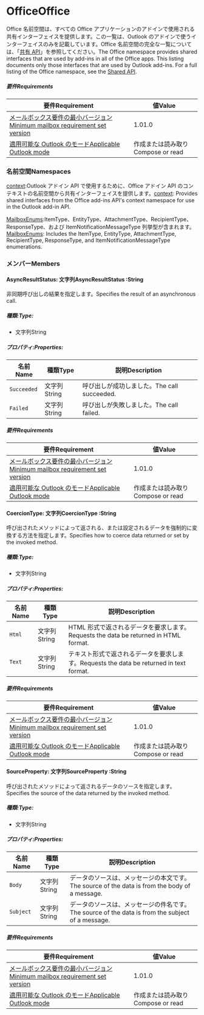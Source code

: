  

# <a name="office"></a><span data-ttu-id="8915f-101">Office</span><span class="sxs-lookup"><span data-stu-id="8915f-101">Office</span></span>

<span data-ttu-id="8915f-p101">Office 名前空間は、すべての Office アプリケーションのアドインで使用される共有インターフェイスを提供します。この一覧は、Outlook のアドインで使うインターフェイスのみを記載しています。Office 名前空間の完全な一覧については、「[共有 API](/javascript/api/office)」を参照してください。</span><span class="sxs-lookup"><span data-stu-id="8915f-p101">The Office namespace provides shared interfaces that are used by add-ins in all of the Office apps. This listing documents only those interfaces that are used by Outlook add-ins. For a full listing of the Office namespace, see the [Shared API](/javascript/api/office).</span></span>

##### <a name="requirements"></a><span data-ttu-id="8915f-104">要件</span><span class="sxs-lookup"><span data-stu-id="8915f-104">Requirements</span></span>

|<span data-ttu-id="8915f-105">要件</span><span class="sxs-lookup"><span data-stu-id="8915f-105">Requirement</span></span>| <span data-ttu-id="8915f-106">値</span><span class="sxs-lookup"><span data-stu-id="8915f-106">Value</span></span>|
|---|---|
|[<span data-ttu-id="8915f-107">メールボックス要件の最小バージョン</span><span class="sxs-lookup"><span data-stu-id="8915f-107">Minimum mailbox requirement set version</span></span>](/office/dev/add-ins/reference/requirement-sets/outlook-api-requirement-sets)| <span data-ttu-id="8915f-108">1.0</span><span class="sxs-lookup"><span data-stu-id="8915f-108">1.0</span></span>|
|[<span data-ttu-id="8915f-109">適用可能な Outlook のモード</span><span class="sxs-lookup"><span data-stu-id="8915f-109">Applicable Outlook mode</span></span>](https://docs.microsoft.com/outlook/add-ins/#extension-points)| <span data-ttu-id="8915f-110">作成または読み取り</span><span class="sxs-lookup"><span data-stu-id="8915f-110">Compose or read</span></span>|

### <a name="namespaces"></a><span data-ttu-id="8915f-111">名前空間</span><span class="sxs-lookup"><span data-stu-id="8915f-111">Namespaces</span></span>

<span data-ttu-id="8915f-112">[context](office.context.md):Outlook アドイン API で使用するために、Office アドイン API のコンテキストの名前空間から共有インターフェイスを提供します。</span><span class="sxs-lookup"><span data-stu-id="8915f-112">[context](office.context.md): Provides shared interfaces from the Office add-ins API's context namespace for use in the Outlook add-in API.</span></span>

<span data-ttu-id="8915f-113">[MailboxEnums](/javascript/api/outlook/office.mailboxenums.attachmenttype):ItemType、EntityType、AttachmentType、RecipientType、ResponseType、および ItemNotificationMessageType 列挙型が含まれます。</span><span class="sxs-lookup"><span data-stu-id="8915f-113">[MailboxEnums](/javascript/api/outlook/office.mailboxenums.attachmenttype): Includes the ItemType, EntityType, AttachmentType, RecipientType, ResponseType, and ItemNotificationMessageType enumerations.</span></span>

### <a name="members"></a><span data-ttu-id="8915f-114">メンバー</span><span class="sxs-lookup"><span data-stu-id="8915f-114">Members</span></span>

####  <a name="asyncresultstatus-string"></a><span data-ttu-id="8915f-115">AsyncResultStatus: 文字列</span><span class="sxs-lookup"><span data-stu-id="8915f-115">AsyncResultStatus :String</span></span>

<span data-ttu-id="8915f-116">非同期呼び出しの結果を指定します。</span><span class="sxs-lookup"><span data-stu-id="8915f-116">Specifies the result of an asynchronous call.</span></span>

##### <a name="type"></a><span data-ttu-id="8915f-117">種類:</span><span class="sxs-lookup"><span data-stu-id="8915f-117">Type:</span></span>

*   <span data-ttu-id="8915f-118">文字列</span><span class="sxs-lookup"><span data-stu-id="8915f-118">String</span></span>

##### <a name="properties"></a><span data-ttu-id="8915f-119">プロパティ:</span><span class="sxs-lookup"><span data-stu-id="8915f-119">Properties:</span></span>

|<span data-ttu-id="8915f-120">名前</span><span class="sxs-lookup"><span data-stu-id="8915f-120">Name</span></span>| <span data-ttu-id="8915f-121">種類</span><span class="sxs-lookup"><span data-stu-id="8915f-121">Type</span></span>| <span data-ttu-id="8915f-122">説明</span><span class="sxs-lookup"><span data-stu-id="8915f-122">Description</span></span>|
|---|---|---|
|`Succeeded`| <span data-ttu-id="8915f-123">文字列</span><span class="sxs-lookup"><span data-stu-id="8915f-123">String</span></span>|<span data-ttu-id="8915f-124">呼び出しが成功しました。</span><span class="sxs-lookup"><span data-stu-id="8915f-124">The call succeeded.</span></span>|
|`Failed`| <span data-ttu-id="8915f-125">文字列</span><span class="sxs-lookup"><span data-stu-id="8915f-125">String</span></span>|<span data-ttu-id="8915f-126">呼び出しが失敗しました。</span><span class="sxs-lookup"><span data-stu-id="8915f-126">The call failed.</span></span>|

##### <a name="requirements"></a><span data-ttu-id="8915f-127">要件</span><span class="sxs-lookup"><span data-stu-id="8915f-127">Requirements</span></span>

|<span data-ttu-id="8915f-128">要件</span><span class="sxs-lookup"><span data-stu-id="8915f-128">Requirement</span></span>| <span data-ttu-id="8915f-129">値</span><span class="sxs-lookup"><span data-stu-id="8915f-129">Value</span></span>|
|---|---|
|[<span data-ttu-id="8915f-130">メールボックス要件の最小バージョン</span><span class="sxs-lookup"><span data-stu-id="8915f-130">Minimum mailbox requirement set version</span></span>](/office/dev/add-ins/reference/requirement-sets/outlook-api-requirement-sets)| <span data-ttu-id="8915f-131">1.0</span><span class="sxs-lookup"><span data-stu-id="8915f-131">1.0</span></span>|
|[<span data-ttu-id="8915f-132">適用可能な Outlook のモード</span><span class="sxs-lookup"><span data-stu-id="8915f-132">Applicable Outlook mode</span></span>](https://docs.microsoft.com/outlook/add-ins/#extension-points)| <span data-ttu-id="8915f-133">作成または読み取り</span><span class="sxs-lookup"><span data-stu-id="8915f-133">Compose or read</span></span>|
####  <a name="coerciontype-string"></a><span data-ttu-id="8915f-134">CoercionType: 文字列</span><span class="sxs-lookup"><span data-stu-id="8915f-134">CoercionType :String</span></span>

<span data-ttu-id="8915f-135">呼び出されたメソッドによって返される、または設定されるデータを強制的に変換する方法を指定します。</span><span class="sxs-lookup"><span data-stu-id="8915f-135">Specifies how to coerce data returned or set by the invoked method.</span></span>

##### <a name="type"></a><span data-ttu-id="8915f-136">種類:</span><span class="sxs-lookup"><span data-stu-id="8915f-136">Type:</span></span>

*   <span data-ttu-id="8915f-137">文字列</span><span class="sxs-lookup"><span data-stu-id="8915f-137">String</span></span>

##### <a name="properties"></a><span data-ttu-id="8915f-138">プロパティ:</span><span class="sxs-lookup"><span data-stu-id="8915f-138">Properties:</span></span>

|<span data-ttu-id="8915f-139">名前</span><span class="sxs-lookup"><span data-stu-id="8915f-139">Name</span></span>| <span data-ttu-id="8915f-140">種類</span><span class="sxs-lookup"><span data-stu-id="8915f-140">Type</span></span>| <span data-ttu-id="8915f-141">説明</span><span class="sxs-lookup"><span data-stu-id="8915f-141">Description</span></span>|
|---|---|---|
|`Html`| <span data-ttu-id="8915f-142">文字列</span><span class="sxs-lookup"><span data-stu-id="8915f-142">String</span></span>|<span data-ttu-id="8915f-143">HTML 形式で返されるデータを要求します。</span><span class="sxs-lookup"><span data-stu-id="8915f-143">Requests the data be returned in HTML format.</span></span>|
|`Text`| <span data-ttu-id="8915f-144">文字列</span><span class="sxs-lookup"><span data-stu-id="8915f-144">String</span></span>|<span data-ttu-id="8915f-145">テキスト形式で返されるデータを要求します。</span><span class="sxs-lookup"><span data-stu-id="8915f-145">Requests the data be returned in text format.</span></span>|

##### <a name="requirements"></a><span data-ttu-id="8915f-146">要件</span><span class="sxs-lookup"><span data-stu-id="8915f-146">Requirements</span></span>

|<span data-ttu-id="8915f-147">要件</span><span class="sxs-lookup"><span data-stu-id="8915f-147">Requirement</span></span>| <span data-ttu-id="8915f-148">値</span><span class="sxs-lookup"><span data-stu-id="8915f-148">Value</span></span>|
|---|---|
|[<span data-ttu-id="8915f-149">メールボックス要件の最小バージョン</span><span class="sxs-lookup"><span data-stu-id="8915f-149">Minimum mailbox requirement set version</span></span>](/office/dev/add-ins/reference/requirement-sets/outlook-api-requirement-sets)| <span data-ttu-id="8915f-150">1.0</span><span class="sxs-lookup"><span data-stu-id="8915f-150">1.0</span></span>|
|[<span data-ttu-id="8915f-151">適用可能な Outlook のモード</span><span class="sxs-lookup"><span data-stu-id="8915f-151">Applicable Outlook mode</span></span>](https://docs.microsoft.com/outlook/add-ins/#extension-points)| <span data-ttu-id="8915f-152">作成または読み取り</span><span class="sxs-lookup"><span data-stu-id="8915f-152">Compose or read</span></span>|
####  <a name="sourceproperty-string"></a><span data-ttu-id="8915f-153">SourceProperty: 文字列</span><span class="sxs-lookup"><span data-stu-id="8915f-153">SourceProperty :String</span></span>

<span data-ttu-id="8915f-154">呼び出されたメソッドによって返されるデータのソースを指定します。</span><span class="sxs-lookup"><span data-stu-id="8915f-154">Specifies the source of the data returned by the invoked method.</span></span>

##### <a name="type"></a><span data-ttu-id="8915f-155">種類:</span><span class="sxs-lookup"><span data-stu-id="8915f-155">Type:</span></span>

*   <span data-ttu-id="8915f-156">文字列</span><span class="sxs-lookup"><span data-stu-id="8915f-156">String</span></span>

##### <a name="properties"></a><span data-ttu-id="8915f-157">プロパティ:</span><span class="sxs-lookup"><span data-stu-id="8915f-157">Properties:</span></span>

|<span data-ttu-id="8915f-158">名前</span><span class="sxs-lookup"><span data-stu-id="8915f-158">Name</span></span>| <span data-ttu-id="8915f-159">種類</span><span class="sxs-lookup"><span data-stu-id="8915f-159">Type</span></span>| <span data-ttu-id="8915f-160">説明</span><span class="sxs-lookup"><span data-stu-id="8915f-160">Description</span></span>|
|---|---|---|
|`Body`| <span data-ttu-id="8915f-161">文字列</span><span class="sxs-lookup"><span data-stu-id="8915f-161">String</span></span>|<span data-ttu-id="8915f-162">データのソースは、メッセージの本文です。</span><span class="sxs-lookup"><span data-stu-id="8915f-162">The source of the data is from the body of a message.</span></span>|
|`Subject`| <span data-ttu-id="8915f-163">文字列</span><span class="sxs-lookup"><span data-stu-id="8915f-163">String</span></span>|<span data-ttu-id="8915f-164">データのソースは、メッセージの件名です。</span><span class="sxs-lookup"><span data-stu-id="8915f-164">The source of the data is from the subject of a message.</span></span>|

##### <a name="requirements"></a><span data-ttu-id="8915f-165">要件</span><span class="sxs-lookup"><span data-stu-id="8915f-165">Requirements</span></span>

|<span data-ttu-id="8915f-166">要件</span><span class="sxs-lookup"><span data-stu-id="8915f-166">Requirement</span></span>| <span data-ttu-id="8915f-167">値</span><span class="sxs-lookup"><span data-stu-id="8915f-167">Value</span></span>|
|---|---|
|[<span data-ttu-id="8915f-168">メールボックス要件の最小バージョン</span><span class="sxs-lookup"><span data-stu-id="8915f-168">Minimum mailbox requirement set version</span></span>](/office/dev/add-ins/reference/requirement-sets/outlook-api-requirement-sets)| <span data-ttu-id="8915f-169">1.0</span><span class="sxs-lookup"><span data-stu-id="8915f-169">1.0</span></span>|
|[<span data-ttu-id="8915f-170">適用可能な Outlook のモード</span><span class="sxs-lookup"><span data-stu-id="8915f-170">Applicable Outlook mode</span></span>](https://docs.microsoft.com/outlook/add-ins/#extension-points)| <span data-ttu-id="8915f-171">作成または読み取り</span><span class="sxs-lookup"><span data-stu-id="8915f-171">Compose or read</span></span>|